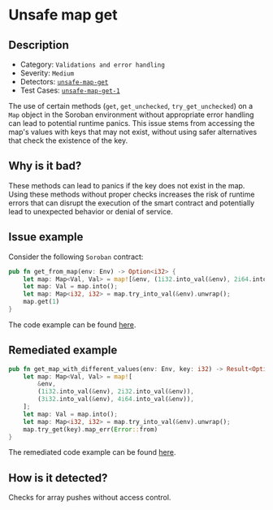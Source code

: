 # Unsafe map get

## Description

- Category: `Validations and error handling`
- Severity: `Medium`
- Detectors: [`unsafe-map-get`](https://github.com/CoinFabrik/scout-soroban/tree/main/detectors/unsafe-map-get)
- Test Cases: [`unsafe-map-get-1`](https://github.com/CoinFabrik/scout-soroban/tree/main/test-cases/unsafe-map-get/unsafe-map-get-1)

The use of certain methods (`get`, `get_unchecked`, `try_get_unchecked`) on a `Map` object in the Soroban environment without appropriate error handling can lead to potential runtime panics. This issue stems from accessing the map's values with keys that may not exist, without using safer alternatives that check the existence of the key. 

## Why is it bad?

These methods can lead to panics if the key does not exist in the map. Using these methods without proper checks increases the risk of runtime errors that can disrupt the execution of the smart contract and potentially lead to unexpected behavior or denial of service.

## Issue example

Consider the following `Soroban` contract:

```rust
pub fn get_from_map(env: Env) -> Option<i32> {
    let map: Map<Val, Val> = map![&env, (1i32.into_val(&env), 2i64.into_val(&env))];
    let map: Val = map.into();
    let map: Map<i32, i32> = map.try_into_val(&env).unwrap();
    map.get(1)
}
```
The code example can be found [here](https://github.com/CoinFabrik/scout-soroban/tree/main/test-cases/unsafe-map-get/unsafe-map-get-1/vulnerable-example).

## Remediated example

```rust
pub fn get_map_with_different_values(env: Env, key: i32) -> Result<Option<i32>, Error> {
    let map: Map<Val, Val> = map![
        &env,
        (1i32.into_val(&env), 2i32.into_val(&env)),
        (3i32.into_val(&env), 4i64.into_val(&env)),
    ];
    let map: Val = map.into();
    let map: Map<i32, i32> = map.try_into_val(&env).unwrap();
    map.try_get(key).map_err(Error::from)
}
```

The remediated code example can be found [here](https://github.com/CoinFabrik/scout-soroban/tree/main/test-cases/unsafe-map-get/unsafe-map-get-1/remediated-example).

## How is it detected?

Checks for array pushes without access control.
